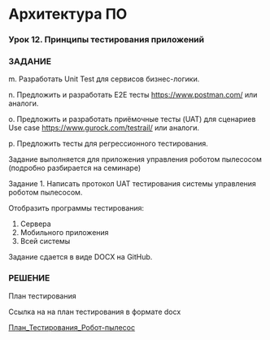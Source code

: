 # Архитектура ПО

### Урок 12. Принципы тестирования приложений

### ЗАДАНИЕ

m. Разработать Unit Test для сервисов бизнес-логики.

n. Предложить и разработать E2E тесты https://www.postman.com/ или аналоги.

o. Предложить и разработать приёмочные тесты (UAT) для сценариев Use case https://www.gurock.com/testrail/ или аналоги.

p. Предложить тесты для регрессионного тестирования.

Задание выполняется для приложения управления роботом пылесосом (подробно разбирается на семинаре)

Задание 1. Написать протокол UAT тестирования системы управления роботом пылесосом.

Отобразить программы тестирования:
1.	Сервера
2.	Мобильного приложения
3.	Всей системы

Задание сдается в виде DOCX на GitHub.


### РЕШЕНИЕ

План тестирования
[](01.pdf)

Ссылка на на план тестирования в формате docx

[План_Тестирования_Робот-пылесос](План_Тестирования_Робот-пылесос.docx)

